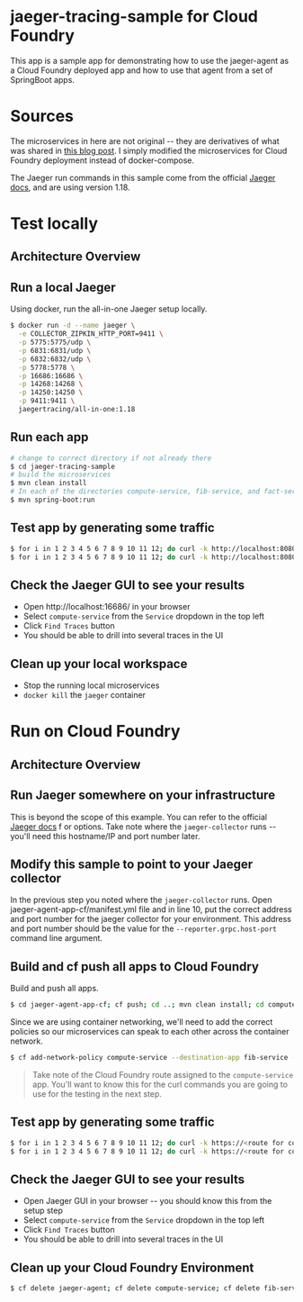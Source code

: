 # jaeger-tracing-sample for Cloud Foundry
This app is a sample app for demonstrating how to use the jaeger-agent as a Cloud Foundry deployed app and how to use 
that agent from a set of SpringBoot apps.

# Sources
The microservices in here are not original -- they are derivatives of what was shared in 
[this blog post](http://www.vinsguru.com/spring-boot-distributed-tracing-with-jaeger/).  I simply modified the 
microservices for Cloud Foundry deployment instead of docker-compose.

The Jaeger run commands in this sample come from the official [Jaeger docs](https://www.jaegertracing.io/), and are 
using version 1.18.

# Test locally

## Architecture Overview

## Run a local Jaeger

Using docker, run the all-in-one Jaeger setup locally.

```bash
$ docker run -d --name jaeger \
  -e COLLECTOR_ZIPKIN_HTTP_PORT=9411 \
  -p 5775:5775/udp \
  -p 6831:6831/udp \
  -p 6832:6832/udp \
  -p 5778:5778 \
  -p 16686:16686 \
  -p 14268:14268 \
  -p 14250:14250 \
  -p 9411:9411 \
  jaegertracing/all-in-one:1.18
```

## Run each app

```bash
# change to correct directory if not already there
$ cd jaeger-tracing-sample
# build the microservices
$ mvn clean install
# In each of the directories compute-service, fib-service, and fact-service
$ mvn spring-boot:run

```

## Test app by generating some traffic

```bash
$ for i in 1 2 3 4 5 6 7 8 9 10 11 12; do curl -k http://localhost:8080/api/compute/fib/$i; done
$ for i in 1 2 3 4 5 6 7 8 9 10 11 12; do curl -k http://localhost:8080/api/compute/fact/$i; done
```

## Check the Jaeger GUI to see your results

* Open http://localhost:16686/ in your browser
* Select `compute-service` from the `Service` dropdown in the top left
* Click `Find Traces` button 
* You should be able to drill into several traces in the UI

## Clean up your local workspace

* Stop the running local microservices
* `docker kill` the `jaeger` container

# Run on Cloud Foundry

## Architecture Overview

## Run Jaeger somewhere on your infrastructure

This is beyond the scope of this example.  You can refer to the official [Jaeger docs](https://www.jaegertracing.io/) f
or options.  Take note where the `jaeger-collector` runs -- you'll need this hostname/IP and port number later.
 
## Modify this sample to point to your  Jaeger collector

In the previous step you noted where the `jaeger-collector` runs.  Open jaeger-agent-app-cf/manifest.yml file and in 
line 10, put the correct address and port number for the jaeger collector for your environment.  This address
and port number should be the value for the `--reporter.grpc.host-port` command line argument.  

## Build and cf push all apps to Cloud Foundry

Build and push all apps.

```bash
$ cd jaeger-agent-app-cf; cf push; cd ..; mvn clean install; cd compute-service; cf push; cd ..; cd fib-service; cf push; cd ..; cd fact-service; cf push; cd ..
```

Since we are using container networking, we'll need to add the correct policies so our microservices can speak to each 
other across the container network.

```bash
$ cf add-network-policy compute-service --destination-app fib-service --protocol tcp --port 8080; cf add-network-policy compute-service --destination-app fact-service --protocol tcp --port 8080; cf add-network-policy compute-service --destination-app jaeger-agent --protocol udp --port 6831; cf add-network-policy fib-service --destination-app jaeger-agent --protocol udp --port 6831; cf add-network-policy fact-service --destination-app jaeger-agent --protocol udp --port 6831 
```

> Take note of the Cloud Foundry route assigned to the `compute-service` app.  You'll want to know this for the curl 
commands you are going to use for the testing in the next step.
 
## Test app by generating some traffic

```bash
$ for i in 1 2 3 4 5 6 7 8 9 10 11 12; do curl -k https://<route for compute-service here>/api/compute/fib/$i; done
$ for i in 1 2 3 4 5 6 7 8 9 10 11 12; do curl -k https://<route for compute-service here>/api/compute/fact/$i; done
```

## Check the Jaeger GUI to see your results 

* Open Jaeger GUI in your browser -- you should know this from the setup step
* Select `compute-service` from the `Service` dropdown in the top left
* Click `Find Traces` button 
* You should be able to drill into several traces in the UI

## Clean up your Cloud Foundry Environment

```bash
$ cf delete jaeger-agent; cf delete compute-service; cf delete fib-service; cf delete fact-service 
```
